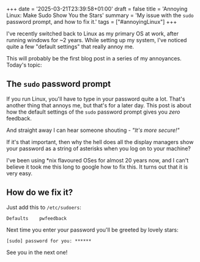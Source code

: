 +++
date = '2025-03-21T23:39:58+01:00'
draft = false
title = 'Annoying Linux: Make Sudo Show You the Stars'
summary = 'My issue with the `sudo` password prompt, and how to fix it.'
tags = ["#annoyingLinux"]
+++

I've recently switched back to Linux as my primary OS at work, after running windows for ~2 years.
While setting up my system, I've noticed quite a few "default settings" that really annoy me.

This will probably be the first blog post in a series of my annoyances. Today's topic:

## The `sudo` password prompt

If you run Linux, you'll have to type in your password quite a lot. That's another thing that annoys
me, but that's for a later day. This post is about how the default settings of the `sudo` password
prompt gives you *zero* feedback.

And straight away I can hear someone shouting - *"It's more secure!"*

If it's that important, then why the hell does all the display managers
show your password as a string of asterisks when you log on to your machine?

I've been using *nix flavoured OSes for almost 20 years now, and I can't believe it took me this
long to google how to fix this. It turns out that it is very easy.

## How do we fix it?

Just add this to `/etc/sudoers`:

```text
Defaults    pwfeedback
```

Next time you enter your password you'll be greeted by lovely stars:

```text
[sudo] password for you: ******
```

See you in the next one!
